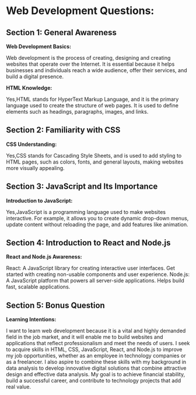 # Web Development Questions:

## Section 1: General Awareness
**Web Development Basics:**

Web development is the process of creating, designing and creating websites that operate over the Internet.
It is essential because it helps businesses and individuals reach a wide audience, offer their services, and build a digital presence.

**HTML Knowledge:**

Yes,HTML stands for HyperText Markup Language, and it is the primary language used to create the structure of web pages. It is used to define elements such as headings, paragraphs, images, and links.

## Section 2: Familiarity with CSS
**CSS Understanding:**

Yes,CSS stands for Cascading Style Sheets, and is used to add styling to HTML pages, such as colors, fonts, and general layouts, making websites more visually appealing.

## Section 3: JavaScript and Its Importance
**Introduction to JavaScript:**

Yes,JavaScript is a programming language used to make websites interactive. For example, it allows you to create dynamic drop-down menus, update content without reloading the page, and add features like animation.

## Section 4: Introduction to React and Node.js
**React and Node.js Awareness:**

React: A JavaScript library for creating interactive user interfaces. Get started with creating non-usable components and user experience.
Node.js: A JavaScript platform that powers all server-side applications. Helps build fast, scalable applications.

## Section 5: Bonus Question
**Learning Intentions:**

I want to learn web development because it is a vital and highly demanded field in the job market, and it will enable me to build websites and applications that reflect professionalism and meet the needs of users. I seek to acquire skills in HTML, CSS, JavaScript, React, and Node.js to improve my job opportunities, whether as an employee in technology companies or as a freelancer. I also aspire to combine these skills with my background in data analysis to develop innovative digital solutions that combine attractive design and effective data analysis. My goal is to achieve financial stability, build a successful career, and contribute to technology projects that add real value.



